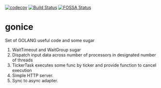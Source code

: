[![codecov](https://codecov.io/gh/jmikon7/gonice/branch/master/graph/badge.svg)](https://codecov.io/gh/jmikon7/gonice/)
[![Build Status](https://travis-ci.org/jmikon7/gonice.svg?branch=master)](https://travis-ci.org/jmikon7/gonice/)
[![FOSSA Status](https://app.fossa.com/api/projects/git%2Bgithub.com%2Fjmikon7%2gonice.svg?type=shield)](https://app.fossa.com/projects/git%2Bgithub.com%2Fjmikon7%2Fgonice?ref=badge_shield)

# gonice
Set of GOLANG useful code and some sugar

1. WaitTimeout and WaitGroup sugar
2. Dispatch input data across number of processors in designated number of threads
3. TickerTask executes some func by ticker and provide function to cancel execution 
4. Simple HTTP server.
5. Sync to async adapter.  